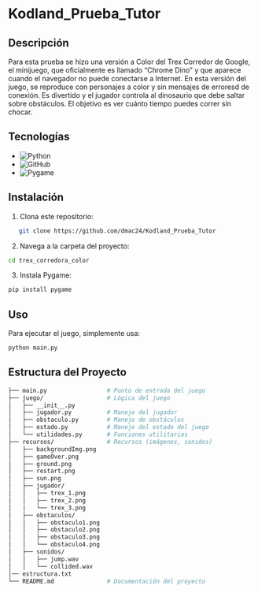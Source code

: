 # Kodland_Prueba_Tutor

## Descripción
Para esta prueba se hizo una versión a Color del Trex Corredor de Google, el minijuego, que oficialmente es llamado “Chrome Dino” y que aparece cuando el navegador no puede conectarse a Internet.
En esta versión del juego, se reproduce con personajes a color y sin mensajes de erroresd de conexión. 
Es divertido y el jugador controla al dinosaurio que debe saltar sobre obstáculos. El objetivo es ver cuánto tiempo puedes correr sin chocar.

## Tecnologías
- ![Python](https://img.shields.io/badge/-Python-7F5AB6?logo=Python&style=flat-square&labelColor=282828)
- ![GitHub](https://img.shields.io/badge/-GitHub-181717?logo=GitHub&style=flat-square&labelColor=282828)
- ![Pygame ](https://img.shields.io/badge/-Pygame-7F5AB6?logo=Python&style=flat-square&labelColor=282828)

## Instalación
1. Clona este repositorio:
```bash
   git clone https://github.com/dmac24/Kodland_Prueba_Tutor
```
2. Navega a la carpeta del proyecto:
 ```bash
 cd trex_corredora_color
  ```
3. Instala Pygame:
 ```bash
pip install pygame
 ```

## Uso
Para ejecutar el juego, simplemente usa:
```bash
python main.py
```

## Estructura del Proyecto 
```bash
├── main.py                 # Punto de entrada del juego
├── juego/                  # Lógica del juego
│   ├── __init__.py
│   ├── jugador.py          # Manejo del jugador
│   ├── obstaculo.py        # Manejo de obstáculos
│   ├── estado.py           # Manejo del estado del juego
│   └── utilidades.py       # Funciones utilitarias
├── recursos/               # Recursos (imágenes, sonidos)
│   ├── backgroundImg.png
│   ├── gameOver.png
│   ├── ground.png
│   ├── restart.png
│   ├── sun.png
│   ├── jugador/
│   │   ├── trex_1.png
│   │   ├── trex_2.png
│   │   └── trex_3.png
│   ├── obstaculos/
│   │   ├── obstaculo1.png
│   │   ├── obstaculo2.png
│   │   ├── obstaculo3.png
│   │   └── obstaculo4.png
│   ├── sonidos/
│   │   ├── jump.wav
│   │   └── collided.wav
│── estructura.txt
└── README.md               # Documentación del proyecto
```